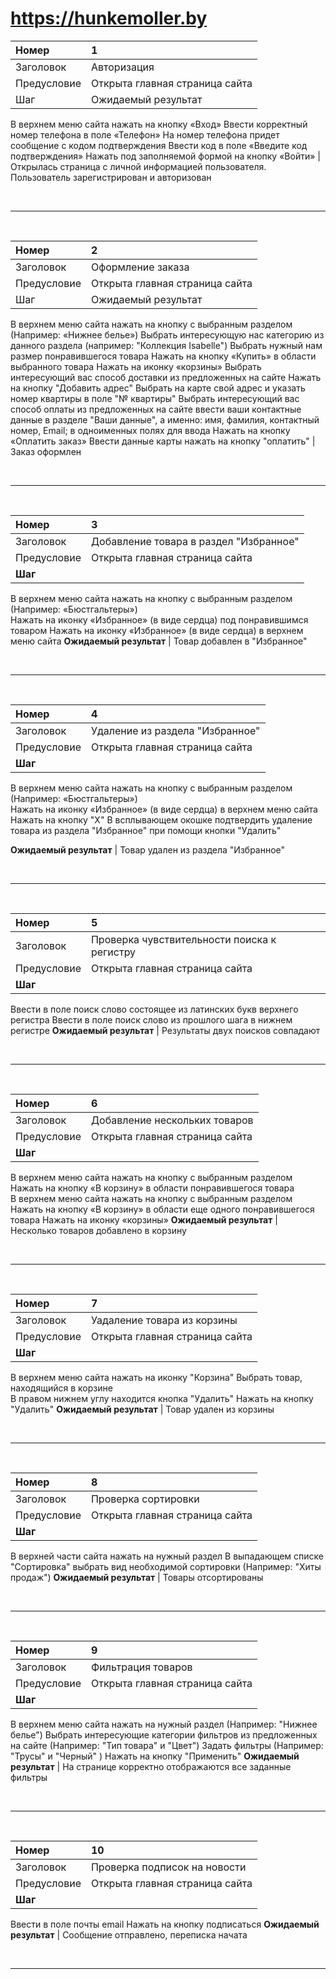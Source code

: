 # https://hunkemoller.by #
Номер | 1
:--- | :---
Заголовок | Авторизация
Предусловие | Открыта главная страница сайта 
Шаг | Ожидаемый результат
В верхнем меню сайта нажать на кнопку «Вход» 
Ввести корректный номер телефона в поле «Телефон» 
На номер телефона придет сообщение с кодом подтверждения
Ввести код в поле «Введите код подтверждения»
Нажать под заполняемой формой на кнопку «Войти» | Открылась страница с личной информацией пользователя. Пользователь зарегистрирован и авторизован

<br>

---

<br>

Номер | 2
:--- | :---
Заголовок | Оформление заказа
Предусловие | Открыта главная страница сайта
Шаг | Ожидаемый результат
В верхнем меню сайта нажать на кнопку с выбранным разделом (Например: «Нижнее белье») 
Выбрать интересующую нас категорию из данного раздела 
(например: "Коллекция Isabelle")
Выбрать нужный нам размер понравившегося товара
Нажать на кнопку «Купить» в области выбранного товара 
Нажать на иконку «корзины»
Выбрать интересующий вас способ доставки из предложенных на сайте
Нажать на кнопку "Добавить адрес"
Выбрать на карте свой адрес и указать номер квартиры в поле "№ квартиры"
Выбрать интересующий вас способ оплаты из предложенных на сайте
ввести ваши контактные данные в разделе "Ваши данные", а именно: имя, фамилия, контактный номер, Email; в одноименных полях для ввода
Нажать на кнопку «Оплатить заказ» 
Ввести данные карты
нажать на кнопку "оплатить" | Заказ оформлен

<br>

---

<br>

Номер	| 3
:--- | :---
Заголовок |	Добавление товара в раздел "Избранное"
Предусловие |	Открыта главная страница сайта
**Шаг**	| 
В верхнем меню сайта нажать на кнопку с выбранным разделом (Например: «Бюстгальтеры»)		
Нажать на иконку «Избранное» (в виде сердца) под понравившимся товаром
Нажать на иконку «Избранное» (в виде сердца) в верхнем меню сайта
**Ожидаемый результат** | Товар добавлен в "Избранное"

<br>

---

<br>

Номер	| 4
:--- | :---
Заголовок |	Удаление из раздела "Избранное"
Предусловие |	Открыта главная страница сайта
**Шаг**	|
В верхнем меню сайта нажать на кнопку с выбранным разделом (Например: «Бюстгальтеры»)		
Нажать на иконку «Избранное» (в виде сердца) в верхнем меню сайта
Нажать на кнопку "Х" 
В всплывающем окошке подтвердить удаление товара из раздела "Избранное"  при помощи кнопки "Удалить"

 **Ожидаемый результат** | Товар удален из раздела "Избранное" 
 
 <br>

---

<br>

Номер	| 5
:--- | :---
Заголовок |	Проверка чувствительности поиска к регистру
Предусловие |	Открыта главная страница сайта
**Шаг**	|
Ввести в поле поиск слово состоящее из латинских букв верхнего регистра
Ввести в поле поиск слово из прошлого шага в нижнем регистре 
 **Ожидаемый результат** | Результаты двух поисков совпадают
 
<br>

---

<br>
 
 Номер	| 6
:--- | :---
Заголовок |	Добавление нескольких товаров
Предусловие |	Открыта главная страница сайта
**Шаг**	| 
В верхнем меню сайта нажать на кнопку с выбранным разделом 
Нажать на кнопку «В корзину» в области понравившегося товара	
В верхнем меню сайта нажать на кнопку с выбранным разделом
Нажать на кнопку «В корзину» в области еще одного понравившегося товара	
Нажать на иконку «корзины»
**Ожидаемый результат** |  Несколько товаров добавлено в корзину

<br>

---

<br>

Номер	| 7
:--- | :---
Заголовок |	Уадаление товара из корзины
Предусловие |	Открыта главная страница сайта
**Шаг**	| 
В верхнем меню сайта нажать на иконку "Корзина"
Выбрать товар, находящийся в корзине	
В правом нижнем углу находится кнопка "Удалить"
Нажать на кнопку "Удалить"
**Ожидаемый результат** |  Товар удален из корзины

<br>

---

<br>

Номер	| 8
:--- | :---
Заголовок |	Проверка сортировки
Предусловие |	Открыта главная страница сайта
**Шаг**	| 
В верхней части  сайта нажать на нужный раздел 
В выпадающем списке "Сортировка" выбрать вид необходимой сортировки (Например: "Хиты продаж")
**Ожидаемый результат** | Товары отсортированы

<br>

---

<br>

Номер	| 9
:--- | :---
Заголовок |	Фильтрация товаров
Предусловие |	Открыта главная страница сайта
**Шаг**	| 
В верхнем меню сайта нажать на нужный раздел (Например: "Нижнее белье")
Выбрать интересующие категории фильтров из предложенных на сайте (Например: "Тип товара" и "Цвет")
Задать фильтры (Например: "Трусы" и "Черный" )
Нажать на кнопку "Применить" 
**Ожидаемый результат** | На странице корректно отображаются все заданные фильтры

<br>

---

<br>

Номер	| 10
:--- | :---
Заголовок |	Проверка подписок на новости
Предусловие |	Открыта главная страница сайта
**Шаг**	| 
Ввести в поле почты email
Нажать на кнопку подписаться
**Ожидаемый результат** | Сообщение отправлено, переписка начата

<br>

---

<br>







 
 






